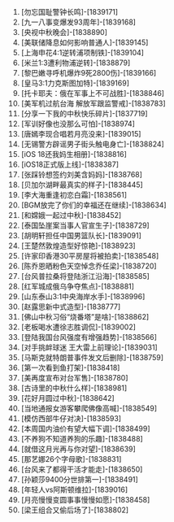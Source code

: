 
1. [勿忘国耻警钟长鸣]-[1839171]
1. [九一八事变爆发93周年]-[1839168]
1. [央视中秋晚会]-[1838890]
1. [美联储降息如何影响普通人]-[1839145]
1. [上海申花4:1逆转浦项制铁]-[1839104]
1. [米兰1:3遭利物浦逆转]-[1838879]
1. [黎巴嫩寻呼机爆炸9死2800伤]-[1839166]
1. [皇马3:1力克斯图加特]-[1839169]
1. [托卡耶夫：俄在军事上不可战胜]-[1838846]
1. [美军机过航台海 解放军跟监警戒]-[1838783]
1. [分享一下我的中秋快乐碎片]-[1837719]
1. [军训好像也没那么可怕]-[1838974]
1. [唐嫣李现合唱若月亮没来]-[1839015]
1. [无锡警方辟谣男子街头触电身亡]-[1838824]
1. [iOS 18还我妈生相册]-[1838816]
1. [iOS18正式版上线]-[1838387]
1. [张踩铃想签约刘美含妈妈]-[1838768]
1. [贝加尔湖畔最真实的样子]-[1838445]
1. [李大海重逢初恋白霜]-[1838561]
1. [BGM放完了你们的幸福还在继续]-[1838634]
1. [和嫦娥一起过中秋]-[1838452]
1. [泰国坠崖案当事人官宣生子]-[1838729]
1. [胡明轩担任中国男篮队长]-[1839091]
1. [王楚然敦煌造型好惊艳]-[1838923]
1. [许家印香港30平房屋将被拍卖]-[1838548]
1. [陈乔恩晒粉色天空悼念乔任梁]-[1838720]
1. [台风普拉桑将登陆浙江沿海]-[1838585]
1. [红军城成俄乌争夺焦点]-[1838881]
1. [山东泰山3:1中央海岸水手]-[1838996]
1. [赵露思新中式造型]-[1838777]
1. [佛山中秋习俗“烧番塔”是啥]-[1838862]
1. [老板喝水遭徐志胜调侃]-[1839002]
1. [登陆我国台风强度有增强趋势]-[1838566]
1. [对手挑衅球迷 王大雷上前理论]-[1839031]
1. [马斯克就特朗普事件发文后删除]-[1838759]
1. [第一次看到鱼打架]-[1838418]
1. [美再度宣布对台军售]-[1838780]
1. [古诗里的中秋什么样]-[1838981]
1. [花好月圆过中秋]-[1838642]
1. [当地通报女游客攀爬佛像高喊]-[1838549]
1. [模仿西部牛仔对决]-[1838593]
1. [本周国内油价有望大幅下调]-[1838499]
1. [不养狗不知道养狗的乐趣]-[1838488]
1. [就借这月光再与你对望]-[1838639]
1. [那艺娜26个字母歌]-[1838831]
1. [台风来了都得干活才能走]-[1838650]
1. [孙颖莎9400分世排第一]-[1838491]
1. [年轻人vs阿斯顿维拉]-[1839016]
1. [月亮慢慢变圆事事慢慢如愿]-[1838458]
1. [梁王组合又偷后场了]-[1838802]